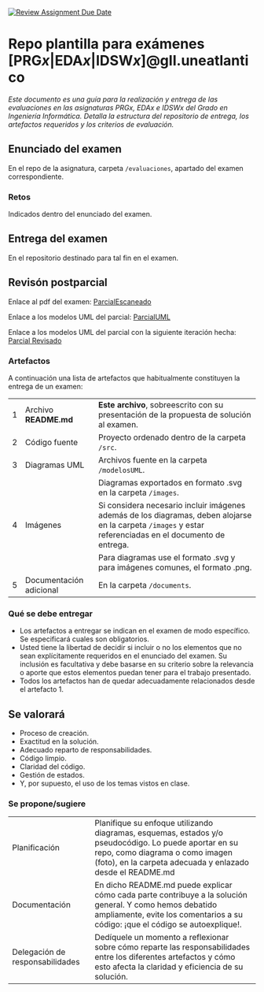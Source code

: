 [![Review Assignment Due Date](https://classroom.github.com/assets/deadline-readme-button-22041afd0340ce965d47ae6ef1cefeee28c7c493a6346c4f15d667ab976d596c.svg)](https://classroom.github.com/a/GYdZjuJz)
# Repo plantilla para exámenes [PRG*x*|EDA*x*|IDSW*x*]@gII.uneatlantico

*Este documento es una guía para la realización y entrega de las evaluaciones en las asignaturas PRGx, EDAx e IDSWx del Grado en Ingeniería Informática. Detalla la estructura del repositorio de entrega, los artefactos requeridos y los criterios de evaluación.*

## Enunciado del examen

En el repo de la asignatura, carpeta `/evaluaciones`, apartado del examen correspondiente.

### Retos

Indicados dentro del enunciado del examen.

## Entrega del examen

En el repositorio destinado para tal fin en el examen.

## Revisón postparcial

Enlace al pdf del examen: [ParcialEscaneado](https://github.com/Ingenieria-Informatica-UNEATLANTICO/app-actividad-post-parcial-anibalbg/blob/main/documents/ParcialEscaneado.pdf)

Enlace a los modelos UML del parcial: [ParcialUML](https://github.com/Ingenieria-Informatica-UNEATLANTICO/app-actividad-post-parcial-anibalbg/tree/main/modelosUML/Parcial)

Enlace a los modelos UML del parcial con la siguiente iteración hecha: [Parcial Revisado](https://github.com/Ingenieria-Informatica-UNEATLANTICO/app-actividad-post-parcial-anibalbg/tree/main/modelosUML/ParcialRevisado)

### Artefactos

A continuación una lista de artefactos que habitualmente constituyen la entrega de un examen:

||||
|-|-|-|
|1|Archivo **README.md**|**Este archivo**, sobreescrito con su presentación de la propuesta de solución al examen.|
|2|Código fuente|Proyecto ordenado dentro de la carpeta `/src`.|
|3|Diagramas UML|Archivos fuente en la carpeta `/modelosUML`.|
| ||Diagramas exportados en formato .svg en la carpeta `/images`. |
|4|Imágenes|Si considera necesario incluir imágenes además de los diagramas, deben alojarse en la carpeta `/images` y estar referenciadas en el documento de entrega.|
| ||Para diagramas use el formato .svg y para imágenes comunes, el formato .png.|
|5|Documentación adicional|En la carpeta `/documents`.|

### Qué se debe entregar

- Los artefactos a entregar se indican en el examen de modo específico. Se especificará cuales son obligatorios.
- Usted tiene la libertad de decidir si incluir o no los elementos que no sean explícitamente requeridos en el enunciado del examen. Su inclusión es facultativa y debe basarse en su criterio sobre la relevancia o aporte que estos elementos puedan tener para el trabajo presentado.
- Todos los artefactos han de quedar adecuadamente relacionados desde el artefacto 1.

## Se valorará

- Proceso de creación.
- Exactitud en la solución.
- Adecuado reparto de responsabilidades.
- Código limpio.
- Claridad del código.
- Gestión de estados.
- Y, por supuesto, el uso de los temas vistos en clase.

### Se propone/sugiere

|||
|-|-|
|Planificación| Planifique su enfoque utilizando diagramas, esquemas, estados y/o pseudocódigo. Lo puede aportar en su repo, como diagrama o como imagen (foto), en la carpeta adecuada y enlazado desde el README.md|
|Documentación|En dicho README.md puede explicar cómo cada parte contribuye a la solución general. Y como hemos debatido ampliamente, evite los comentarios a su código: ¡que el código se autoexplique!.|
|Delegación de responsabilidades|Dedíquele un momento a reflexionar sobre cómo reparte las responsabilidades entre los diferentes artefactos y cómo esto afecta la claridad y eficiencia de su solución.|
